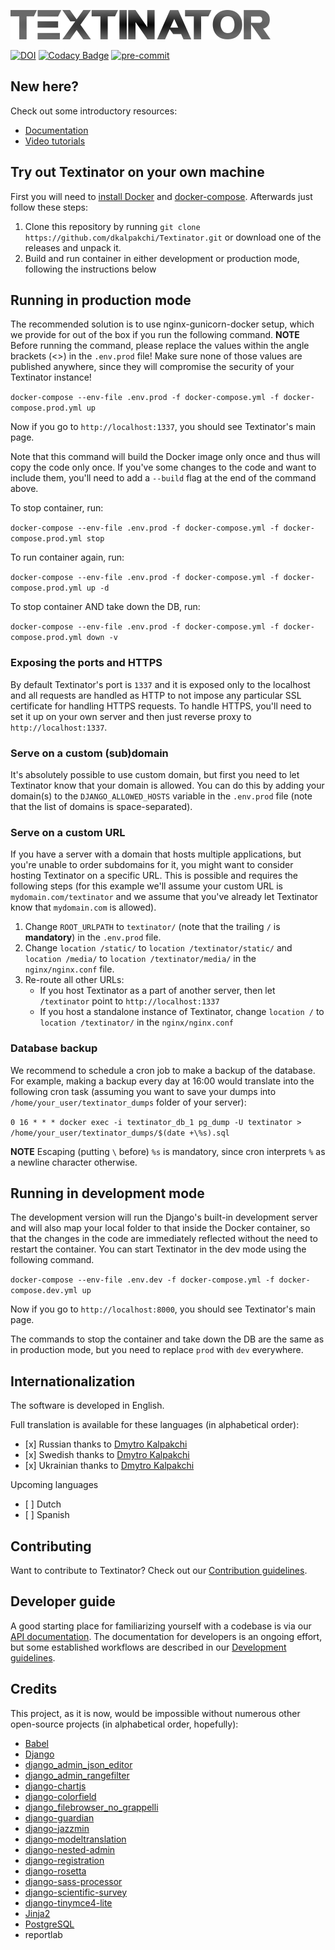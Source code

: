 ![Textinator logo](https://github.com/dkalpakchi/Textinator/raw/master/docs/source/logo.png "Textinator")

[![DOI](https://zenodo.org/badge/192495914.svg)](https://zenodo.org/badge/latestdoi/192495914)
[![Codacy Badge](https://app.codacy.com/project/badge/Grade/1ac2ba5f4bc14883a02cd395df913859)](https://www.codacy.com/gh/dkalpakchi/Textinator/dashboard?utm_source=github.com&amp;utm_medium=referral&amp;utm_content=dkalpakchi/Textinator&amp;utm_campaign=Badge_Grade)
[![pre-commit](https://img.shields.io/badge/pre--commit-enabled-brightgreen?logo=pre-commit&logoColor=white)](https://github.com/pre-commit/pre-commit)

## New here?

Check out some introductory resources:

*   [Documentation](https://textinator.readthedocs.io/en/latest/)
*   [Video tutorials](https://www.youtube.com/channel/UCUVbyJJFIUwfl129FGhPGJw)

## Try out Textinator on your own machine

First you will need to [install Docker](https://docs.docker.com/engine/install/) and [docker-compose](https://docs.docker.com/compose/install/). Afterwards just follow these steps:

1.  Clone this repository by running `git clone https://github.com/dkalpakchi/Textinator.git` or download one of the releases and unpack it.
2.  Build and run container in either development or production mode, following the instructions below

## Running in production mode

The recommended solution is to use nginx-gunicorn-docker setup, which we provide for out of the box if you run the following command. **NOTE** Before running the command, please replace the values within the angle brackets (<>) in the `.env.prod` file! Make sure none of those values are published anywhere, since they will compromise the security of your Textinator instance!

`docker-compose --env-file .env.prod -f docker-compose.yml -f docker-compose.prod.yml up`

Now if you go to `http://localhost:1337`, you should see Textinator's main page.

Note that this command will build the Docker image only once and thus will copy the code only once. If you've some changes to the code and want to include them, you'll need to add a `--build` flag at the end of the command above.

To stop container, run:

`docker-compose --env-file .env.prod -f docker-compose.yml -f docker-compose.prod.yml stop`

To run container again, run:

`docker-compose --env-file .env.prod -f docker-compose.yml -f docker-compose.prod.yml up -d`

To stop container AND take down the DB, run:

`docker-compose --env-file .env.prod -f docker-compose.yml -f docker-compose.prod.yml down -v`

### Exposing the ports and HTTPS

By default Textinator's port is `1337` and it is exposed only to the localhost and all requests are handled as HTTP to not impose any particular SSL certificate for handling HTTPS requests. To handle HTTPS, you'll need to set it up on your own server and then just reverse proxy to `http://localhost:1337`.

### Serve on a custom (sub)domain

It's absolutely possible to use custom domain, but first you need to let Textinator know that your domain is allowed. You can do this by adding your domain(s) to the `DJANGO_ALLOWED_HOSTS` variable in the `.env.prod` file (note that the list of domains is space-separated).

### Serve on a custom URL

If you have a server with a domain that hosts multiple applications, but you're unable to order subdomains for it, you might want to consider hosting Textinator on a specific URL. This is possible and requires the following steps (for this example we'll assume your custom URL is `mydomain.com/textinator` and we assume that you've already let Textinator know that `mydomain.com` is allowed).

1.  Change `ROOT_URLPATH` to `textinator/` (note that the trailing `/` is **mandatory**) in the `.env.prod` file.
2.  Change `location /static/` to `location /textinator/static/` and `location /media/` to `location /textinator/media/` in the `nginx/nginx.conf` file.
3.  Re-route all other URLs:
    *   If you host Textinator as a part of another server, then let `/textinator` point to `http://localhost:1337`
    *   If you host a standalone instance of Textinator, change `location /` to `location /textinator/` in the `nginx/nginx.conf`

### Database backup

We recommend to schedule a cron job to make a backup of the database. For example, making a backup every day at 16:00 would translate into the following cron task (assuming you want to save your dumps into `/home/your_user/textinator_dumps` folder of your server):

`0 16 * * * docker exec -i textinator_db_1 pg_dump -U textinator > /home/your_user/textinator_dumps/$(date +\%s).sql`

**NOTE** Escaping (putting `\` before) `%s` is mandatory, since cron interprets `%` as a newline character otherwise.

## Running in development mode

The development version will run the Django's built-in development server and will also map your local folder to that inside the Docker container, so that the changes in the code are immediately reflected without the need to restart the container. You can start Textinator in the dev mode using the following command.

`docker-compose --env-file .env.dev -f docker-compose.yml -f docker-compose.dev.yml up`

Now if you go to `http://localhost:8000`, you should see Textinator's main page.

The commands to stop the container and take down the DB are the same as in production mode, but you need to replace `prod` with `dev` everywhere.

## Internationalization

The software is developed in English.

Full translation is available for these languages (in alphabetical order):

*   \[x] Russian thanks to [Dmytro Kalpakchi](https://github.com/dkalpakchi)
*   \[x] Swedish thanks to [Dmytro Kalpakchi](https://github.com/dkalpakchi)
*   \[x] Ukrainian thanks to [Dmytro Kalpakchi](https://github.com/dkalpakchi)

Upcoming languages

*   \[ ] Dutch
*   \[ ] Spanish

## Contributing

Want to contribute to Textinator? Check out our [Contribution guidelines](https://github.com/dkalpakchi/Textinator/blob/master/CONTRIBUTING.md).

## Developer guide

A good starting place for familiarizing yourself with a codebase is via our [API documentation](https://textinator.readthedocs.io/en/latest/api.html). The documentation for developers is an ongoing effort, but some established workflows are described in our [Development guidelines](https://github.com/dkalpakchi/Textinator/blob/master/DEVELOPING.md).

## Credits

This project, as it is now, would be impossible without numerous other open-source projects (in alphabetical order, hopefully):

*   [Babel](http://babel.pocoo.org/en/latest/)
*   [Django](https://www.djangoproject.com/)
*   [django\_admin\_json\_editor](https://github.com/abogushov/django-admin-json-editor)
*   [django\_admin\_rangefilter](https://github.com/silentsokolov/django-admin-rangefilter)
*   [django-chartjs](https://github.com/peopledoc/django-chartjs)
*   [django-colorfield](https://github.com/fabiocaccamo/django-colorfield)
*   [django\_filebrowser\_no\_grappelli](https://github.com/smacker/django-filebrowser-no-grappelli)
*   [django-guardian](https://github.com/django-guardian/django-guardian)
*   [django-jazzmin](https://github.com/farridav/django-jazzmin)
*   [django-modeltranslation](https://github.com/deschler/django-modeltranslation)
*   [django-nested-admin](https://github.com/theatlantic/django-nested-admin)
*   [django-registration](https://github.com/ubernostrum/django-registration/)
*   [django-rosetta](https://pypi.org/project/django-rosetta/)
*   [django-sass-processor](https://github.com/jrief/django-sass-processor)
*   [django-scientific-survey](https://github.com/dkalpakchi/django-scientific-survey)
*   [django-tinymce4-lite](https://github.com/romanvm/django-tinymce4-lite)
*   [Jinja2](https://jinja2docs.readthedocs.io/en/stable/)
*   [PostgreSQL](https://www.postgresql.org/)
*   reportlab

